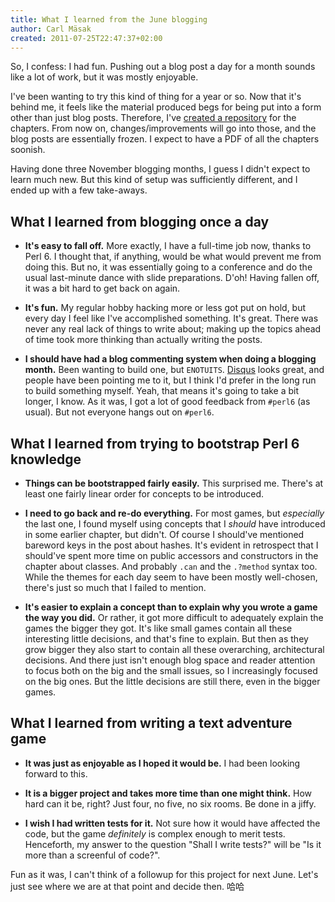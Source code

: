 ```yaml
---
title: What I learned from the June blogging
author: Carl Mäsak
created: 2011-07-25T22:47:37+02:00
---
```

So, I confess: I had fun. Pushing out a blog post a day for a month sounds like a lot of work, but it was mostly enjoyable.

I've been wanting to try this kind of thing for a year or so. Now that it's behind me, it feels like the material produced begs for being put into a form other than just blog posts. Therefore, I've [created a repository](http://github.com/masak/adventure-game-book) for the chapters. From now on, changes/improvements will go into those, and the blog posts are essentially frozen. I expect to have a PDF of all the chapters soonish.

Having done three November blogging months, I guess I didn't expect to learn much new. But this kind of setup was sufficiently different, and I ended up with a few take-aways.

## What I learned from blogging once a day

* **It's easy to fall off.** More exactly, I have a full-time job now, thanks to Perl 6. I thought that, if anything, would be what would prevent me from doing this. But no, it was essentially going to a conference and do the usual last-minute dance with slide preparations. D'oh! Having fallen off, it was a bit hard to get back on again.

* **It's fun.** My regular hobby hacking more or less got put on hold, but every day I feel like I've accomplished something. It's great. There was never any real lack of things to write about; making up the topics ahead of time took more thinking than actually writing the posts.

* **I should have had a blog commenting system when doing a blogging month.** Been wanting to build one, but `ENOTUITS`. [Disqus](http://disqus.com/) looks great, and people have been pointing me to it, but I think I'd prefer in the long run to build something myself. Yeah, that means it's going to take a bit longer, I know. As it was, I got a lot of good feedback from `#perl6` (as usual). But not everyone hangs out on `#perl6`.

## What I learned from trying to bootstrap Perl 6 knowledge

* **Things can be bootstrapped fairly easily.** This surprised me. There's at least one fairly linear order for concepts to be introduced.

* **I need to go back and re-do everything.** For most games, but *especially* the last one, I found myself using concepts that I *should* have introduced in some earlier chapter, but didn't. Of course I should've mentioned bareword keys in the post about hashes. It's evident in retrospect that I should've spent more time on public accessors and constructors in the chapter about classes. And probably `.can` and the `.?method` syntax too. While the themes for each day seem to have been mostly well-chosen, there's just so much that I failed to mention.

* **It's easier to explain a concept than to explain why you wrote a game the way you did.** Or rather, it got more difficult to adequately explain the games the bigger they got. It's like small games contain all these interesting little decisions, and that's fine to explain. But then as they grow bigger they also start to contain all these overarching, architectural decisions. And there just isn't enough blog space and reader attention to focus both on the big and the small issues, so I increasingly focused on the big ones. But the little decisions are still there, even in the bigger games.

## What I learned from writing a text adventure game

* **It was just as enjoyable as I hoped it would be.** I had been looking forward to this.

* **It is a bigger project and takes more time than one might think.** How hard can it be, right? Just four, no five, no six rooms. Be done in a jiffy.

* **I wish I had written tests for it.** Not sure how it would have affected the code, but the game *definitely* is complex enough to merit tests. Henceforth, my answer to the question "Shall I write tests?" will be "Is it more than a screenful of code?".

Fun as it was, I can't think of a followup for this project for next June. Let's just see where we are at that point and decide then. 哈哈
